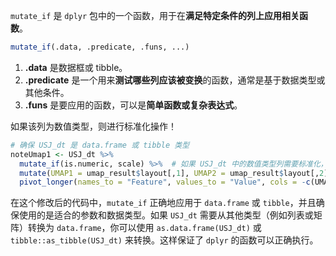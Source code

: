 `mutate_if` 是 `dplyr` 包中的一个函数，用于在**满足特定条件的列上应用相关函数**。

```R
mutate_if(.data, .predicate, .funs, ...)
```

1. **.data** 是数据框或 tibble。
2. **.predicate** 是一个用来**测试哪些列应该被变换**的函数，通常是基于数据类型或其他条件。
3. **.funs** 是要应用的函数，可以是**简单函数或复杂表达式**。


如果该列为数值类型，则进行标准化操作！
```R
# 确保 USJ_dt 是 data.frame 或 tibble 类型
noteUmap1 <- USJ_dt %>%
  mutate_if(is.numeric, scale) %>%  # 如果 USJ_dt 中的数值类型列需要标准化，则开启 scale 参数
  mutate(UMAP1 = umap_result$layout[,1], UMAP2 = umap_result$layout[,2]) %>%  # 添加 UMAP 结果
  pivot_longer(names_to = "Feature", values_to = "Value", cols = -c(UMAP1, UMAP2, Status))  # 将宽格式数据转为长格式数据
```

在这个修改后的代码中，`mutate_if` 正确地应用于 `data.frame` 或 `tibble`，并且确保使用的是适合的参数和数据类型。如果 `USJ_dt` 需要从其他类型（例如列表或矩阵）转换为 `data.frame`，你可以使用 `as.data.frame(USJ_dt)` 或 `tibble::as_tibble(USJ_dt)` 来转换。这样保证了 `dplyr` 的函数可以正确执行。